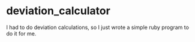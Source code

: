 # deviation_calculator
I had to do deviation calculations, so I just wrote a simple ruby program to do it for me. 
